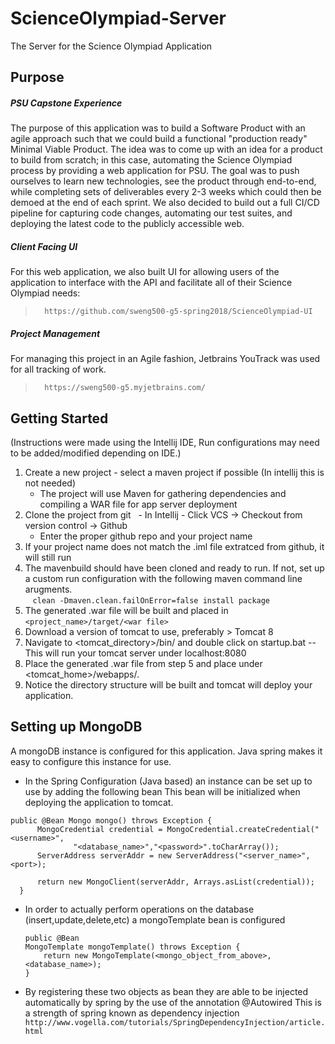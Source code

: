 # ScienceOlympiad-Server
The Server for the Science Olympiad Application

## Purpose

##### PSU Capstone Experience
The purpose of this application was to build a Software Product with an agile approach such that we could 
build a functional "production ready" Minimal Viable Product.  The idea was to come up with an idea for a product to build
from scratch; in this case, automating the Science Olympiad process by providing a web application for PSU.  The goal was 
to push ourselves to learn new technologies, see the product through end-to-end, while completing sets of deliverables 
every 2-3 weeks which could then be demoed at the end of each sprint.  We also decided to build out a full CI/CD pipeline
for capturing code changes, automating our test suites, and deploying the latest code to the publicly accessible web.

##### Client Facing UI
For this web application, we also built UI for allowing users of the application to interface with the API and facilitate 
all of their Science Olympiad needs:
  >       https://github.com/sweng500-g5-spring2018/ScienceOlympiad-UI

##### Project Management
For managing this project in an Agile fashion, Jetbrains YouTrack was used for all tracking of work.
  >       https://sweng500-g5.myjetbrains.com/


## Getting Started
(Instructions were made using the Intellij IDE, Run configurations may need to be added/modified depending on IDE.)

1. Create a new project - select a maven project if possible (In intellij this is not needed)
   - The project will use Maven for gathering dependencies and compiling a WAR file for app server deployment
2. Clone the project from git 
   - In Intellij - Click VCS -> Checkout from version control -> Github
   - Enter the proper github repo and your project name
3. If your project name does not match the .iml file extratced from github, it will still run 
4. The mavenbuild should have been cloned and ready to run. If not, set up a custom run configuration with the following maven command line arugments. <br />
    ```clean -Dmaven.clean.failOnError=false install package```
5. The generated .war file will be built and placed in ```<project_name>/target/<war file>```
6. Download a version of tomcat to use, preferably > Tomcat 8
7. Navigate to <tomcat_directory>/bin/ and double click on startup.bat -- This will run your tomcat server under localhost:8080
8. Place the generated .war file from step 5 and place under <tomcat_home>/webapps/.
9. Notice the directory structure will be built and tomcat will deploy your application.


## Setting up MongoDB

A mongoDB instance is configured for this application.
Java spring makes it easy to configure this instance for use. 
 - In the Spring Configuration (Java based) an instance can be set up to use by adding the following bean
   This bean will be initialized when deploying the application to tomcat.
  ``` 
  public @Bean Mongo mongo() throws Exception {
        MongoCredential credential = MongoCredential.createCredential("<username>",
                "<database_name>","<password>".toCharArray());
        ServerAddress serverAddr = new ServerAddress("<server_name>",<port>);

        return new MongoClient(serverAddr, Arrays.asList(credential));
    }
  ```
- In order to actually perform operations on the database (insert,update,delete,etc) a mongoTemplate bean is configured
    ``` 
    public @Bean
    MongoTemplate mongoTemplate() throws Exception {
        return new MongoTemplate(<mongo_object_from_above>, <database_name>);
    }
    ```
    
- By registering these two objects as bean they are able to be injected automatically by spring by the use of the annotation @Autowired
      This is a strength of spring known as dependency injection
      ```
      http://www.vogella.com/tutorials/SpringDependencyInjection/article.html
      ```



